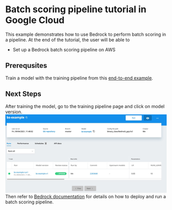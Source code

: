 # Batch scoring pipeline tutorial in Google Cloud

This example demonstrates how to use Bedrock to perform batch scoring in a pipeline. 
At the end of the tutorial, the user will be able to
- Set up a Bedrock batch scoring pipeline on AWS

## Prerequsites
Train a model with the training pipeline from this [end-to-end example](https://github.com/basisai/examples/tree/master/binary_class).

## Next Steps
After training the model, go to the training pipeline page and click on model version. ![](./doc/model_version.png)
Then refer to [Bedrock documentation](https://docs.basis-ai.com/guides/quickstart/next-step-deploy-a-batch-scoring) for details on how to deploy and run a batch scoring pipeline.
